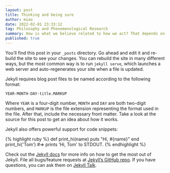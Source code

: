```yaml
---
layout: post
title: Thinking and being sure
author: miao
date: 2022-02-01 23:33:12
tag: Philosophy and Phenomenological Research
summary: How is what we believe related to how we act? That depends on what we mean by 'believe'. On the one hand, there is what we're sure of 'what our names are, where we were born,  whether we're currently in front of a screen'. Surety, in this sense, is not uncommon---it does not imply Cartesian absolute certainty, from which no possible course of experience could dislodge us. But there are many things that we think that we are not sure of. For example, we might think that it will rain sometime this month, but not be sure that it will. Both what we're sure of and what we think have important normative connections to action. But the connections are quite different. This paper explores these issues with respect to assertion, inquiry, and decision making. We conclude by arguing that there is no theoretically significant notion of 'full belief' intermediate in strength between thinking and being sure.
published: true
---
```

You’ll find this post in your `_posts` directory. Go ahead and edit it and re-build the site to see your changes. You can rebuild the site in many different ways, but the most common way is to run `jekyll serve`, which launches a web server and auto-regenerates your site when a file is updated.

Jekyll requires blog post files to be named according to the following format:

`YEAR-MONTH-DAY-title.MARKUP`

Where `YEAR` is a four-digit number, `MONTH` and `DAY` are both two-digit numbers, and `MARKUP` is the file extension representing the format used in the file. After that, include the necessary front matter. Take a look at the source for this post to get an idea about how it works.

Jekyll also offers powerful support for code snippets:

{% highlight ruby %}
def print_hi(name)
  puts "Hi, #{name}"
end
print_hi('Tom')
#=> prints 'Hi, Tom' to STDOUT.
{% endhighlight %}

Check out the [Jekyll docs][jekyll-docs] for more info on how to get the most out of Jekyll. File all bugs/feature requests at [Jekyll’s GitHub repo][jekyll-gh]. If you have questions, you can ask them on [Jekyll Talk][jekyll-talk].

[jekyll-docs]: https://jekyllrb.com/docs/home
[jekyll-gh]:   https://github.com/jekyll/jekyll
[jekyll-talk]: https://talk.jekyllrb.com/
